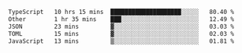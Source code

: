 <!--START_SECTION:waka-->

```txt
TypeScript   10 hrs 15 mins  ████████████████████░░░░░   80.40 %
Other        1 hr 35 mins    ███░░░░░░░░░░░░░░░░░░░░░░   12.49 %
JSON         23 mins         ▓░░░░░░░░░░░░░░░░░░░░░░░░   03.03 %
TOML         15 mins         ▓░░░░░░░░░░░░░░░░░░░░░░░░   02.03 %
JavaScript   13 mins         ▒░░░░░░░░░░░░░░░░░░░░░░░░   01.81 %
```

<!--END_SECTION:waka-->